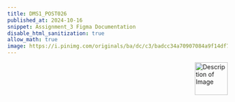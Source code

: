 ```yaml
---
title: DMS1_POST026
published_at: 2024-10-16
snippet: Assignment_3 Figma Documentation
disable_html_sanitization: true
allow_math: true
image: https://i.pinimg.com/originals/ba/dc/c3/badcc34a70907084a9f14df784ade1ce.jpg
---
```


<img src="https://i.pinimg.com/736x/c7/72/8b/c7728bf45812cf9a739702e8b381b45c.jpg" alt="Description of Image" style="float:right; margin-left:20px; width:75px; height:auto;">